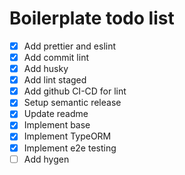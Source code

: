 # Boilerplate todo list

- [x] Add prettier and eslint
- [x] Add commit lint
- [x] Add husky
- [x] Add lint staged
- [x] Add github CI-CD for lint
- [x] Setup semantic release
- [x] Update readme
- [x] Implement base
- [x] Implement TypeORM
- [x] Implement e2e testing
- [ ] Add hygen
